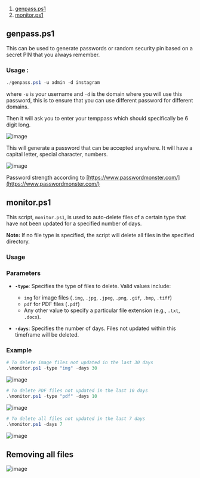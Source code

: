 1. [genpass.ps1](#genpassps1)
2. [monitor.ps1](#monitorps1)


## genpass.ps1
This can be used to generate passwords or random security pin based on a secret PIN that you always remember.

### Usage : 

```powershell
./genpass.ps1 -u admin -d instagram
```
where `-u` is your username and `-d` is the domain where you will use this password, this is to ensure that you can use different password for different domains.

Then it will ask you to enter your temppass which should specifically be 6 digit long.

![image](https://github.com/user-attachments/assets/2cc2c250-08f6-4965-b7d8-09ef1d1470bd)

This will generate a password that can be accepted anywhere. It will have a capital letter, special character, numbers.

![image](https://github.com/user-attachments/assets/f962f7e6-9fcc-4bf9-b1df-51ae073d810f)

Password strength according to [https://www.passwordmonster.com/](https://www.passwordmonster.com/)


## monitor.ps1

This script, `monitor.ps1`, is used to auto-delete files of a certain type that have not been updated for a specified number of days.

**Note:** If no file type is specified, the script will delete all files in the specified directory.

### Usage

### Parameters

- **`-type`**: Specifies the type of files to delete. Valid values include:
  - `img` for image files (`.img`, `.jpg`, `.jpeg`, `.png`, `.gif`, `.bmp`, `.tiff`)
  - `pdf` for PDF files (`.pdf`)
  - Any other value to specify a particular file extension (e.g., `.txt`, `.docx`).

- **`-days`**: Specifies the number of days. Files not updated within this timeframe will be deleted.

### Example

```powershell
# To delete image files not updated in the last 30 days
.\monitor.ps1 -type "img" -days 30
```
![image](https://github.com/user-attachments/assets/3a87d1c8-3312-476d-ace9-d6cb9e188e16)

```powershell
# To delete PDF files not updated in the last 10 days
.\monitor.ps1 -type "pdf" -days 10
```
![image](https://github.com/user-attachments/assets/e6502015-cd33-45b0-adb9-2c8054314bd3)

```powershell
# To delete all files not updated in the last 7 days
.\monitor.ps1 -days 7
```
![image](https://github.com/user-attachments/assets/32083f01-5d31-4c13-9aaf-c7d7f62f78bd)


## Removing all files

![image](https://github.com/user-attachments/assets/f1f051af-3b22-4bef-b92d-ed60c584fa55)


